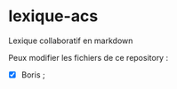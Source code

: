 # lexique-acs
Lexique collaboratif en markdown

Peux modifier les fichiers de ce repository : 
- [X] Boris ;
